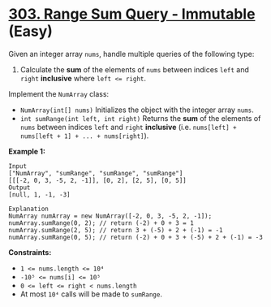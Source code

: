 # [303. Range Sum Query - Immutable][link] (Easy)

[link]: https://leetcode.cn/problems/range-sum-query-immutable/

Given an integer array `nums`, handle multiple queries of the following type:

1. Calculate the **sum** of the elements of `nums` between indices `left` and `right` **inclusive**
where `left <= right`.

Implement the `NumArray` class:

- `NumArray(int[] nums)` Initializes the object with the integer array `nums`.
- `int sumRange(int left, int right)` Returns the **sum** of the elements of `nums` between indices
`left` and `right` **inclusive** (i.e. `nums[left] + nums[left + 1] + ... + nums[right]`).

**Example 1:**

```
Input
["NumArray", "sumRange", "sumRange", "sumRange"]
[[[-2, 0, 3, -5, 2, -1]], [0, 2], [2, 5], [0, 5]]
Output
[null, 1, -1, -3]

Explanation
NumArray numArray = new NumArray([-2, 0, 3, -5, 2, -1]);
numArray.sumRange(0, 2); // return (-2) + 0 + 3 = 1
numArray.sumRange(2, 5); // return 3 + (-5) + 2 + (-1) = -1
numArray.sumRange(0, 5); // return (-2) + 0 + 3 + (-5) + 2 + (-1) = -3
```

**Constraints:**

- `1 <= nums.length <= 10⁴`
- `-10⁵ <= nums[i] <= 10⁵`
- `0 <= left <= right < nums.length`
- At most `10⁴` calls will be made to `sumRange`.
